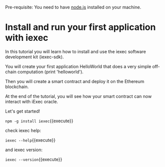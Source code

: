 Pre-requisite: You need to have [node.js](https://nodejs.org/en/) installed on your machine.

# Install and run your first application with iexec

In this tutorial you will learn how to install and use the iexec software development kit (iexec-sdk).

You will create your first application HelloWorld that does a very simple off-chain computation (print 'helloworld').

Then you will create a smart contract and deploy it on the Ethereum blockchain.

At the end of the tutorial, you will see how your smart contract can now interact with iExec oracle.

Let's get started!

`npm -g install iexec`{{execute}}

check iexec help:

`iexec --help`{{execute}}

and iexec version:

`iexec --version`{{execute}}
